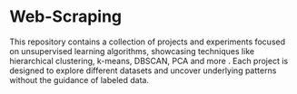 # Web-Scraping
This repository contains a collection of projects and experiments focused on unsupervised learning algorithms, showcasing techniques like hierarchical clustering, k-means, DBSCAN, PCA and more . Each project is designed to explore different datasets and uncover underlying patterns without the guidance of labeled data. 
